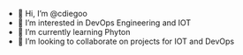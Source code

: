 - 👋 Hi, I’m @cdiegoo
- 👀 I’m interested in DevOps Engineering and IOT
- 🌱 I’m currently learning Phyton
- 💞️ I’m looking to collaborate on projects for IOT and DevOps


<!---
cdiegoo/cdiegoo is a ✨ special ✨ repository because its `README.md` (this file) appears on your GitHub profile.
You can click the Preview link to take a look at your changes.
--->
